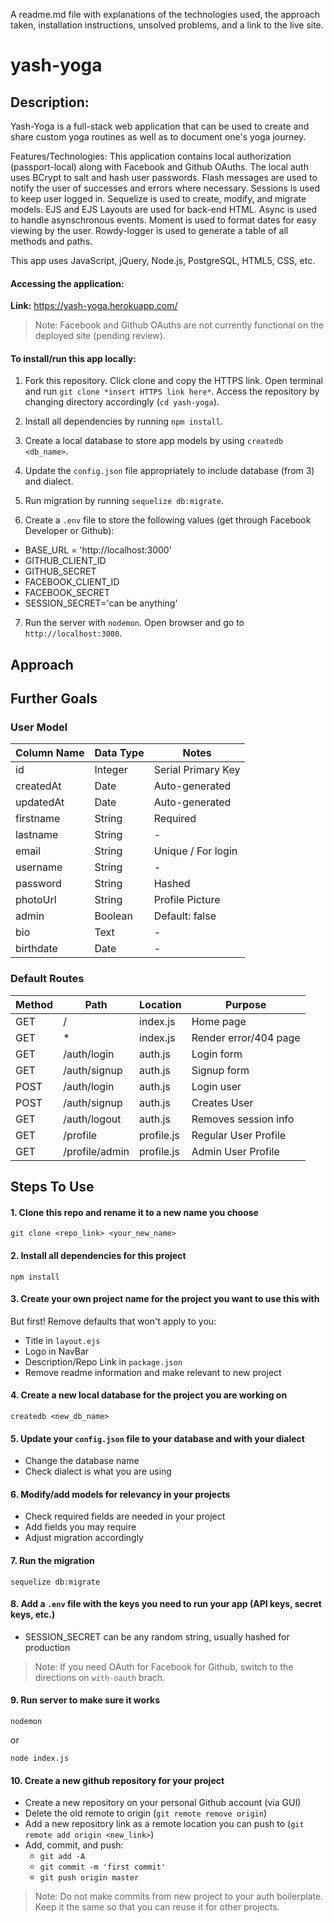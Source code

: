 A readme.md file with explanations of the technologies used, the approach taken, installation instructions, unsolved problems, and a link to the live site.

# yash-yoga

## Description:

Yash-Yoga is a full-stack web application that can be used to create and share custom yoga routines as well as to document one's yoga journey.

Features/Technologies: This application contains local authorization (passport-local) along with Facebook and Github OAuths. The local auth uses BCrypt to salt and hash user passwords. Flash messages are used to notify the user of successes and errors where necessary. Sessions is used to keep user logged in. Sequelize is used to create, modify, and migrate models. EJS and EJS Layouts are used for back-end HTML. Async is used to handle asynschronous events. Moment is used to format dates for easy viewing by the user. Rowdy-logger is used to generate a table of all methods and paths.


This app uses JavaScript, jQuery, Node.js, PostgreSQL, HTML5, CSS, etc. 

#### Accessing the application:
**Link:** https://yash-yoga.herokuapp.com/

> Note: Facebook and Github OAuths are not currently functional on the deployed site (pending review).

#### To install/run this app locally:

1. Fork this repository. Click clone and copy the HTTPS link. Open terminal and run `git clone *insert HTTPS link here*`. Access the repository by changing directory accordingly (`cd yash-yoga`). 

2. Install all dependencies by running `npm install`.

3. Create a local database to store app models by using `createdb <db_name>`.

4. Update the `config.json` file appropriately to include database (from 3) and dialect.

5. Run migration by running `sequelize db:migrate`.

6. Create a `.env` file to store the following values (get through Facebook Developer or Github):

* BASE_URL = 'http://localhost:3000'
* GITHUB_CLIENT_ID
* GITHUB_SECRET
* FACEBOOK_CLIENT_ID
* FACEBOOK_SECRET
* SESSION_SECRET='can be anything'

7. Run the server with `nodemon`. Open browser and go to `http://localhost:3000`.

## Approach

## Further Goals

### User Model
| Column Name | Data Type | Notes |
|---------------------|------------------------|----------------------------------------|
| id | Integer | Serial Primary Key |
| createdAt | Date | Auto-generated |
| updatedAt | Date | Auto-generated |
| firstname | String | Required |
| lastname | String | - |
| email | String | Unique / For login |
| username | String | - |
| password | String | Hashed |
| photoUrl | String | Profile Picture |
| admin | Boolean | Default: false |
| bio | Text | - |
| birthdate | Date | - |

### Default Routes

| Method | Path | Location | Purpose |
| ------ | ---------------- | -------------- | ------------------- |
| GET | / | index.js | Home page |
| GET | * | index.js | Render error/404 page |
| GET | /auth/login | auth.js | Login form |
| GET | /auth/signup | auth.js | Signup form |
| POST | /auth/login | auth.js | Login user |
| POST | /auth/signup | auth.js | Creates User |
| GET | /auth/logout | auth.js | Removes session info |
| GET | /profile | profile.js | Regular User Profile |
| GET | /profile/admin | profile.js | Admin User Profile |

## Steps To Use

#### 1. Clone this repo and rename it to a new name you choose

```
git clone <repo_link> <your_new_name>
```

#### 2. Install all dependencies for this project

```
npm install
```

#### 3. Create your own project name for the project you want to use this with

But first! Remove defaults that won't apply to you:

* Title in `layout.ejs`
* Logo in NavBar
* Description/Repo Link in `package.json`
* Remove readme information and make relevant to new project

#### 4. Create a new local database for the project you are working on

```
createdb <new_db_name>
```

#### 5. Update your `config.json` file to your database and with your dialect

* Change the database name
* Check dialect is what you are using

#### 6. Modify/add models for relevancy in your projects

* Check required fields are needed in your project
* Add fields you may require
* Adjust migration accordingly

#### 7. Run the migration

```
sequelize db:migrate

```
#### 8. Add a `.env` file with the keys you need to run your app (API keys, secret keys, etc.)

* SESSION_SECRET can be any random string, usually hashed for production

> Note: If you need OAuth for Facebook for Github, switch to the directions on `with-oauth` brach.

#### 9. Run server to make sure it works

```
nodemon
```

or 

```
node index.js
```

#### 10. Create a new github repository for your project

* Create a new repository on your personal Github account (via GUI)
* Delete the old remote to origin (`git remote remove origin`)
* Add a new repository link as a remote location you can push to (`git remote add origin <new_link>`)
* Add, commit, and push:
    * `git add -A`
    * `git commit -m 'first commit'`
    * `git push origin master`

> Note: Do not make commits from new project to your auth boilerplate. Keep it the same so that you can reuse it for other projects.